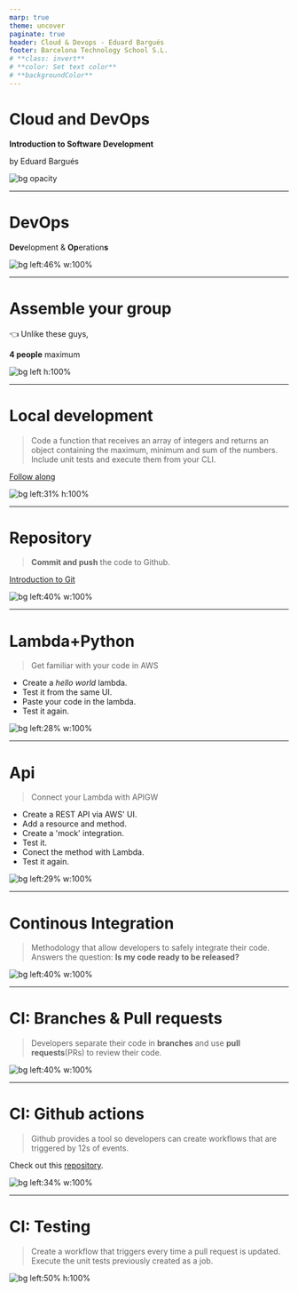 ```yaml
---
marp: true
theme: uncover
paginate: true
header: Cloud & Devops - Eduard Bargués
footer: Barcelona Technology School S.L.
# **class: invert**
# **color: Set text color**
# **backgroundColor**
---
```


<!--
_class: invert
-->

# **Cloud and DevOps**

**Introduction to Software Development**

by Eduard Bargués

![bg opacity](images/barcelonaLandscape.png)

---

# **DevOps**

**Dev**elopment & **Op**eration**s**

![bg left:46% w:100%](images/devops.png)

---

# **Assemble your group**

👈 Unlike these guys,

**4 people** maximum

![bg left h:100%](images/avengersAssemble.png)

---

# **Local development**

> Code a function that receives an array of integers and returns an object containing the maximum, minimum and sum of the numbers. Include unit tests and execute them from your CLI.

[Follow along](https://realpython.com/python-testing/)

![bg left:31% h:100%](images/pythonCode.png)

---

# **Repository**

> **Commit and push** the code to Github.

[Introduction to Git](https://www.freecodecamp.org/news/git-and-github-for-beginners/)

![bg left:40% w:100%](images/gitAndGithub.png)

---

# **Lambda+Python**

> Get familiar with your code in AWS

- Create a _hello world_ lambda.
- Test it from the same UI.
- Paste your code in the lambda.
- Test it again.

![bg left:28% w:100%](images/pythonLambdaAws.png)

---

# **Api**

> Connect your Lambda with APIGW

- Create a REST API via AWS' UI.
- Add a resource and method.
- Create a 'mock' integration.
- Test it.
- Conect the method with Lambda.
- Test it again.

![bg left:29% w:100%](images/apigatewayLambda.png)

---

# **Continous Integration**

> Methodology that allow developers to safely integrate their code. Answers the question: **Is my code ready to be released?**

![bg left:40% w:100%](images/devops.png)

---

# **CI: Branches & Pull requests**

> Developers separate their code in **branches** and use **pull requests**(PRs) to review their code.

![bg left:40% w:100%](images/gitBranches.png)

---

# **CI: Github actions**

> Github provides a tool so developers can create workflows that are triggered by 12s of events.

Check out this [repository](https://github.com/EduardBargues/cicd-template).

![bg left:34% w:100%](images/githubActions.png)

---

# **CI: Testing**

> Create a workflow that triggers every time a pull request is updated. Execute the unit tests previously created as a job.

![bg left:50% h:100%](images/automatedTesting.png)
